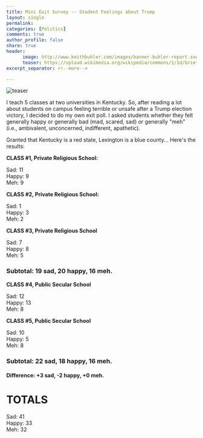 ```yaml
---
title: Mini Exit Survey -- Student Feelings about Trump
layout: single
permalink: 
categories: [Politics]
comments: true
author_profile: false
share: true
header:
      image: http://www.keithbuhler.com/images/banner-buhler-report.svg
      teaser: https://upload.wikimedia.org/wikipedia/commons/1/1d/Grief_is_the_price_we_pay_for_love._5023437110.jpg
excerpt_separator: <!--more-->

---
```


![teaser](https://upload.wikimedia.org/wikipedia/commons/1/1d/Grief_is_the_price_we_pay_for_love._5023437110.jpg)

I teach 5 classes at two universities in Kentucky. So, after reading a lot about students on campus feeling terrible or unsafe after a Trump election victory, I decided to do my own exit poll. I asked students whether they felt generally happy or generally bad (mad, scared, sad) or generally "meh" (i.e., ambivalent, unconcerned, indifferent, apathetic). 

Granted that Kentucky is a red state, Lexington is a blue county... Here's the results:  

<!--more-->



**CLASS #1, Private Religious School:** 

Sad:  11  
Happy:  9  
Meh: 9  

**CLASS #2, Private Religious School:** 

Sad: 1  
Happy: 3  
Meh: 2  


**CLASS #3, Private Religious School**

Sad: 7  
Happy: 8  
Meh: 5  

### Subtotal: 19 sad, 20 happy, 16 meh. 




**CLASS #4, Public Secular School**

Sad: 12  
Happy: 13  
Meh: 8  

**CLASS #5, Public Secular School**

Sad: 10  
Happy:  5  
Meh:  8  

### Subtotal: 22 sad, 18 happy, 16 meh. 

#### Difference: +3 sad, -2 happy, +0 meh. 

# TOTALS

Sad: 41  
Happy: 33  
Meh: 32  
